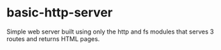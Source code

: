 # basic-http-server
Simple web server built using only the http and fs modules that serves 3 routes and returns HTML pages.
